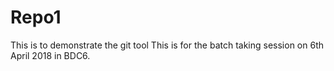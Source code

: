# Repo1
This is to demonstrate the git tool
This is for the batch taking session on 6th April 2018 in BDC6.
